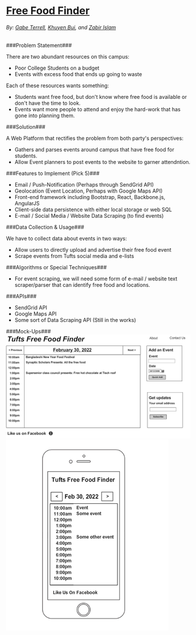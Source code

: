 [mockup1]: readmeFiles/DesktopHome.png
[mockup2]: readmeFiles/MobileHome.png

# [Free Food Finder](http://zislam4.github.io/foodfinder/)
###### By: [Gabe Terrell](https://github.com/gabe-terrell), [Khuyen Bui](https://github.com/khuyenbui), and [Zabir Islam](https://github.com/zislam4) ######

###Problem Statement###

There are two abundant resources on this campus:
* Poor College Students on a budget
* Events with excess food that ends up going to waste

Each of these resources wants something:
* Students want free food, but don't know where free food is available or don't have the time to look.
* Events want more people to attend and enjoy the hard-work that has gone into planning them.


###Solution###

A Web Platform that rectifies the problem from both party's perspectives:
* Gathers and parses events around campus that have free food for students.
* Allow Event planners to post events to the website to garner attendntion.

###Features to Implement (Pick 5)###
* Email / Push-Notification (Perhaps through SendGrid API)
* Geolocation (Event Location, Perhaps with Google Maps API)
* Front-end framework including Bootstrap, React, Backbone.js, AngularJS
* Client-side data persistence with either local storage or web SQL
* E-mail / Social Media / Website Data Scraping (to find events)

###Data Collection & Usage###

We have to collect data about events in two ways:
* Allow users to directly upload and advertise their free food event
* Scrape events from Tufts social media and e-lists

###Algorithms or Special Techniques###

* For event scraping, we will need some form of e-mail / website text scraper/parser 
  that can identify free food and locations.

###APIs###

* SendGrid API
* Google Maps API
* Some sort of Data Scraping API (Still in the works)

###Mock-Ups###
![Mock-up Images][mockup1]
![Mock-up Images][mockup2]
